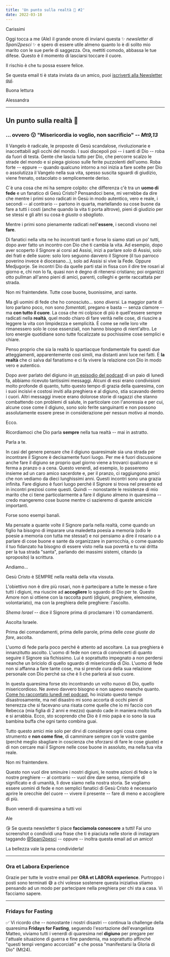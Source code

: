 ```yaml
---
title: 'Un punto sulla realtà 🦊 #2'
date: 2022-03-18
---
```


Carissimi

Oggi tocca a me (Ale) il grande onore di inviarvi questa ✨ *newsletter di 5pani2pesci* ✨ e spero di essere utile almeno quanto lo è di solito mio marito con le sue perle di saggezza. Ora, mettiti comodo, abbassa le tue difese. Questo è il momento di lasciarsi toccare il cuore.

Il rischio è che tu possa essere felice.

Se questa email ti è stata inviata da un amico, puoi [iscriverti alla Newsletter qui](https://5p2p.it).

Buona lettura
 
Alessandra

---

## Un punto sulla realtà 🦊

### ... ovvero 😗 "Misericordia io voglio, non sacrificio" -- *Mt9,13*

Il Vangelo è radicale, le proposte di Gesù scandalose, rivoluzionarie e inaccettabili agli occhi del mondo. I suoi discepoli poi -- i santi di Dio -- roba da fuori di testa. Gente che lascia tutto per Dio, che percorre scalzo le strade del mondo e si piega gioioso sulle ferite puzzolenti dell'uomo. Roba forte -- eppure -- quando qualcuno intorno a noi inizia a fare scelte per Dio o assolutizza il Vangelo nella sua vita, spesso suscita sguardi di giudizio, viene frenato, ostacolato o semplicemente deriso.

C´è una cosa che mi ha sempre colpito: che  differenza c'è tra un **uomo di fede** e un fanatico di Gesù Cristo? Pensandoci bene, mi verrebbe da dire che mentre i primi sono radicati in Gesù in modo autentico, vero e reale, i secondi -- al contrario -- partono in quarta, martellando su cose buone da fare a tutti i costi (anche quando la vita ti porta altrove), pieni di giudizio per se stessi e gli altri su cosa è *giusto* o *sbagliato*.

Mentre i primi sono pienamente radicati nell'**essere**, i secondi vivono nel **fare**.

Di fanatici nella vita ne ho incontrati tanti e forse lo siamo stati un po' tutti, dopo aver fatto un incontro con Dio che ti cambia la vita. Ad esempio, dopo aver scoperto il Signore ai corsi ad Assisi, inizi a parlare *solo* di Assisi, solo dei frati e delle suore: solo loro seguono davvero il Signore (il tuo parroco poverino invece è diocesano...), solo ad Assisi si vive la Fede. Oppure Medjugorje. Se incontri Dio da quelle parti stai in fissa con il dire tre rosari al giorno e, chi non lo fa, quasi non è degno di ritenersi cristiano; poi organizzi otto pullman all'anno pieni di amici, parenti, colleghi e gente raccattata per strada. 

Non mi fraintendete. Tutte cose buone, buonissime, anzi sante.

Ma gli uomini di fede che ho conosciuto... sono *diversi*. La maggior parte di loro parlano poco, non sono *fomentati*, pregano e basta -- senza clamore -- ma **con tutto il cuore**. La cosa che mi colpisce di più è quell'essere sempre radicati nella **realtà**, quel modo chiaro di fare verità nelle cose, di riuscire a leggere la vita con limpidezza e semplicità. È come se nelle loro vite rimanessero solo le cose essenziali, non hanno bisogno di nient'altro. Le loro energie quotidiane sono tutte focalizzate su pochissime cose semplici e chiare.

Penso proprio che sia la realtà lo spartiacque fondamentale fra questi due atteggiamenti, apparentemente così simili, ma distanti anni luce nei fatti. È **la realtà** che ci salva dal fanatismo e ci fa vivere la relazione con Dio in modo vero e autentico.

Dopo aver parlato del digiuno in [un episodio del podcast](https://5p2p.buzzsprout.com/1674844/10172454-imbracciamo-le-armi-della-luce) di un paio di lunedì fa, abbiamo ricevuto tantissimi messaggi. Alcuni di essi erano condivisioni molto profonde di quanto, tutto questo tempo di grazia della quaresima, con i suoi incisivi e costosi inviti alla preghiera e al digiuno, stia scavando dentro i cuori. Altri messaggi invece erano dolorose storie di ragazzi che stanno combattendo con problemi di salute, in particolare con l'anoressia e per cui, alcune cose come il digiuno, sono solo ferite sanguinanti e non possono assolutamente essere prese in considerazione per nessun motivo al mondo. 

Ecco. 

Ricordiamoci che Dio parla **sempre** nella tua realtà -- mai in astratto. 

Parla a te.

In casi del genere pensare che il digiuno quaresimale sia una strada per incontrare il Signore è decisamente fuori luogo. Per me è fuori discussione anche fare il digiuno se proprio quel giorno viene a trovarci qualcuno e si ferma a pranzo o a cena. Questo venerdì, ad esempio, lo passeremo insieme ad un caro amico sacerdote e, per il pranzo, ci raggiungono amici che non vediamo da dieci lunghissimi anni. Questi incontri sono una grazia infinita. Fare digiuno è fuori luogo perché il Signore si trova nel presente ed in incontri preziosi come questi. Quindi -- nonostante le resistenze di mio marito che ci tiene particolarmente a fare il digiuno almeno in quaresima -- credo mangeremo cose buone mentre ci sazieremo di queste amicizie importanti.

Forse sono esempi banali. 

Ma pensate a quante volte il Signore parla nella realtà, come quando un figlio ha bisogno di imparare una maledetta poesia a memoria (odio le poesie a memoria con tutta me stessa!) e noi pensiamo a dire il rosario o a parlare di cose buone e sante da organizzare in parrocchia, o come quando il tuo fidanzato ha bisogno di essere visto nella sua povertà e tu vai dritta per la tua strada "santa", parlando dei massimi sistemi, citando (a sproposito) la scrittura.

Andiamo...

Gesù Cristo è SEMPRE nella realtà della vita vissuta.

L'obiettivo non è dire più rosari, non è partecipare a tutte le messe o fare tutti i digiuni, ma riuscire ad **accogliere** lo sguardo di Dio per te. Questo Amore non si ottiene con la raccolta punti (digiuni, preghiere, elemosine, volontariato), ma con la preghiera delle preghiere: l'ascolto. 

*Shema Israel* -- dice il Signore prima di proclamare i 10 comandamenti.

Ascolta Israele.

Prima dei comandamenti, prima delle parole, prima delle *cose giuste da fare*, ascolta.

L'uomo di fede parla poco perché è attento ad ascoltare. La sua preghiera è innanzitutto ascolto. L'uomo di fede non cerca di convincerti di quanto seguire il Signore sia fichissimo. Lui è soprattutto impegnato a non perdersi neanche un briciolo di quello sguardo di misericordia di Dio. L'uomo di fede non si affanna a fare tante cose, ma si prende cura della sua relazione personale con Dio perché sa che è lì che parlerà al suo cuore.

In questa quaresima forse sto incontrando un volto nuovo di Dio, quello misericordioso. Ne avevo davvero bisogno e non sapevo neanche quanto. [Come ho raccontato lunedì nel podcast](https://5p2p.buzzsprout.com/1674844/10245134-combattimento-interiore), ho iniziato questo tempo disastrosamente, ma nel disastro mi sono accorta di occhi pieni di tenerezza che si facevano una risata come quelle che io mi faccio con Rebecca (mia figlia di 2 anni e mezzo) quando cade in maniera molto buffa e si arrabbia. Ecco, sto scoprendo che Dio è il mio papà e io sono la sua bambina buffa che ogni tanto combina guai.

Tutto questo amici mie solo per dirvi di considerare ogni cosa come strumento e **non come fine**, di camminare sempre con le vostre gambe (perché meglio sbagliare in coscienza che sforzarsi di fare le cose giuste) e di non cercare mai il Signore nelle cose buone in assoluto, ma nella tua vita reale.

Non mi fraintendere.

Questo non vuol dire sminuire i nostri digiuni, le nostre azioni di fede o le nostre preghiere -- al contrario -- vuol dire dare senso, riempirle di significato e di umanità, lì dove siamo nella nostra storia. Se vogliamo essere uomini di fede e non semplici fanatici di Gesù Cristo è necessario aprire le orecchie del cuore -- vivere il presente -- fare di meno e accogliere di più.

Buon venerdì di quaresima a tutti voi

Ale

😘 Se questa newsletter ti piace **facciamola conoscere** a tutti! Fai uno screenshot o condividi una frase che ti è piaciuta nelle storie di instagram taggando [@5pani2pesci](https://www.instagram.com/5pani2pesci/) -- oppure -- inoltra questa email ad un amico! 

La bellezza vale la pena condividerla!

---

### Ora et Labora Experience

Grazie per tutte le vostre email per **ORA et LABORA experience**. Purtroppo i posti sono terminati 😅 a chi volesse sostenere questa iniziativa stiamo pensando ad un modo per partecipare nella preghiera per chi sta a casa. Vi facciamo sapere.

---

### Fridays for Fasting

✅ Vi ricordo che -- nonostante i nostri disastri -- continua la challenge della quaresima **Fridays for Fasting**, seguendo l'esortazione dell'evangelista Matteo, viviamo tutti i venerdì di quaresima nel **digiuno** per pregare per l'attuale situazione di guerra e fine pandemia, ma soprattutto affinché "questi tempi vengano accorciati" e che possa "manifestarsi la Gloria di Dio" (Mt24).


